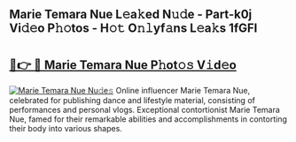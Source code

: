 ## Marie Temara Nue L𝚎a𝚔ed N𝚞𝚍e - Part-k0j Vi𝚍𝚎o P𝚑𝚘tos - H𝚘𝚝 O𝚗𝚕yf𝚊ns L𝚎a𝚔s 1fGFI

# <h2><a href="http://kf6181.oniu.top/?m=Marie+Temara+Nue">🔗👉 🔴 Marie Temara Nue P𝚑ot𝚘𝚜 V𝚒d𝚎o</a></h2>

[![Marie Temara Nue Nu𝚍e𝚜](https://i.imgur.com/0qMVB7G.gif)](http://kf6181.oniu.top/?m=Marie+Temara+Nue)
Online influencer Marie Temara Nue, celebrated for publishing dance and lifestyle material, consisting of performances and personal vlogs. Exceptional contortionist Marie Temara Nue, famed for their remarkable abilities and accomplishments in contorting their body into various shapes.  
